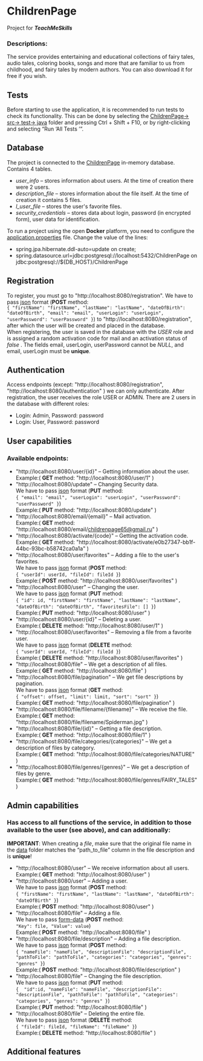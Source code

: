 # ChildrenPage
Project for ***TeachMeSkills***

### Descriptions:
The service provides entertaining and educational collections of fairy tales, audio tales, coloring books, songs and more that are familiar to us from childhood, and fairy tales by modern authors. You can also download it for free if you wish.

## Tests
Before starting to use the application, it is recommended to run tests to check its functionality.
This can be done by selecting the <u>ChildrenPage-> src-> test-> java</u> folder and pressing Ctrl + Shift + F10, or by right-clicking and selecting “Run ‘All Tests ’”.

## Database
The project is connected to the <u>ChildrenPage</u> in-memory database. Contains 4 tables.  
+ *user_info* – stores information about users. At the time of creation there were 2 users.  
+ *description_file* – stores information about the file itself. At the time of creation it contains 5 files.  
+ *l_user_file* – stores the user's favorite files.  
+ *security_credentials* – stores data about login, password (in encrypted form), user data for identification.  


To run a project using the open **Docker** platform, you need to configure the <u>application.properties</u> file. Change the value of the lines:  
+ spring.jpa.hibernate.ddl-auto=update on create;  
+ spring.datasource.url=jdbc:postgresql://localhost:5432/ChildrenPage on jdbc:postgresql://${DB_HOST}/ChildrenPage

## Registration
To register, you must go to "http://localhost:8080/registration".
We have to pass <u>json</u> format (**POST** method:  
`{
"firstName": "firstName",
"lastName": "lastName",
"dateOfBirth": "dateOfBirth",
"email": "email",
"userLogin": "userLogin",
"userPassword": "userPassword"
}`)
to "http://localhost:8080/registration", after which the user will be created and placed in the database.  
When registering, the user is saved in the database with the *USER* role and is assigned a random activation code for mail and an activation status of *false* . The fields email, userLogin, userPassword cannot be *NULL*, and email, userLogin must be **unique**.  

## Authentication
Access endpoints (except:
"http://localhost:8080/registration",
"http://localhost:8080/authentication"
) we can only authenticate.
After registration, the user receives the role USER or ADMIN.
There are 2 users in the database with different roles:  
+ Login: Admin, Password: password  
+ Login: User, Password: password

## User capabilities
### Available endpoints:
+ "http://localhost:8080/user/{id}" – Getting information about the user.  
  Example:( **GET** method: "http://localhost:8080/user/1" )  
+ "http://localhost:8080/update" – Changing Security data.  
  We have to pass <u>json</u> format (**PUT** method:  
  `{
  "email": "email",
  "userLogin": "userLogin",
  "userPassword": "userPassword"
  }`)  
  Example:( **PUT** method: "http://localhost:8080/update" )  
+ "http://localhost:8080/email/{email}" – Mail activation.  
  Example:( **GET** method: "http://localhost:8080/email/childrenpage65@gmail.ru" )  
+ "http://localhost:8080/activate/{code}" – Getting the activation code.  
  Example:( **GET** method: "http://localhost:8080/activate/e0b27347-bb1f-44bc-93bc-b58742ca0a1a" )  
+ "http://localhost:8080/user/favorites" – Adding a file to the user's favorites.  
  We have to pass <u>json</u> format (**POST** method:  
  `{
  "userId": userId,
  "fileId": fileId
  }`)  
  Example:( **POST** method: "http://localhost:8080/user/favorites" )  
+ "http://localhost:8080/user" – Changing the user.  
  We have to pass <u>json</u> format (**PUT** method:  
  `{
  "id": id,
  "firstName": "firstName",
  "lastName": "lastName",
  "dateOfBirth": "dateOfBirth",
  "favoritesFile": []
  }`)  
  Example:( **PUT** method: "http://localhost:8080/user" )  
+ "http://localhost:8080/user/{id}" – Deleting a user.  
  Example:( **DELETE** method: "http://localhost:8080/user/1" )  
+ "http://localhost:8080/user/favorites" – Removing a file from a favorite user.  
  We have to pass <u>json</u> format (**DELETE** method:  
  `{
  "userId": userId,
  "fileId": fileId
  }`)  
  Example:( **DELETE** method: "http://localhost:8080/user/favorites" )  
+  "http://localhost:8080/file" – We get a description of all files.  
   Example:( **GET** method: "http://localhost:8080/file" )  
+ "http://localhost:8080/file/pagination" – We get file descriptions by pagination.  
  We have to pass <u>json</u> format (**GET** method:  
  `{
  "offset": offset,
  "limit": limit,
  "sort": "sort"
  }`)  
  Example:( **GET** method: "http://localhost:8080/file/pagination" )  
+ "http://localhost:8080/file/filename/{filename}" – We receive the file.  
  Example:( **GET** method: "http://localhost:8080/file/filename/Spiderman.jpg" )  
+ "http://localhost:8080/file/{id}" – Getting a file description.  
  Example:( **GET** method: "http://localhost:8080/file/1" )  
+ "http://localhost:8080/file/categories/{categories}" – We get a description of files by category.  
  Example:( **GET** method: "http://localhost:8080/file/categories/NATURE" )  
+ "http://localhost:8080/file/genres/{genres}" – We get a description of files by genre.  
  Example:( **GET** method: "http://localhost:8080/file/genres/FAIRY_TALES" )  

## Admin capabilities
### Has access to all functions of the service, in addition to those available to the user (see above), and can additionally:  
**IMPORTANT**: When creating a *file*, make sure that the original file name in the <u>data</u> folder matches the “path_to_file” column in the file description and is **unique**!  
+ "http://localhost:8080/user" – We receive information about all users.  
  Example:( **GET** method: "http://localhost:8080/user" )  
+ "http://localhost:8080/user" – Adding a user.  
  We have to pass <u>json</u> format (**POST** method:  
  `{
  "firstName": "firstName",
  "lastName": "lastName",
  "dateOfBirth": "dateOfBirth"
  }`)  
  Example:( **POST** method: "http://localhost:8080/user" )  
+ "http://localhost:8080/file" – Adding a file.  
  We have to pass <u>form-data</u> (**POST** method:  
  `"Key": file,
  "Value": value`)  
  Example:( **POST** method: "http://localhost:8080/file" )  
+ "http://localhost:8080/file/description" – Adding a file description.  
  We have to pass <u>json</u> format (**POST** method:  
  `{
  "nameFile": "nameFile",
  "descriptionFile": "descriptionFile",
  "pathToFile": "pathToFile",
  "categories": "categories",
  "genres": "genres"
  }`)  
  Example:( **POST** method: "http://localhost:8080/file/description" )  
+ "http://localhost:8080/file" – Changing the file description.  
  We have to pass <u>json</u> format (**PUT** method:  
  `{ 
  "id":id,
  "nameFile": "nameFile",
  "descriptionFile": "descriptionFile",
  "pathToFile": "pathToFile",
  "categories": "categories",
  "genres": "genres"
  }`)  
  Example:( **PUT** method: "http://localhost:8080/file" )  
+ "http://localhost:8080/file" – Deleting the entire file.  
  We have to pass <u>json</u> format (**DELETE** method:  
  `{
  "fileId": fileId,
  "fileName": "fileName"
  }`)  
  Example:( **DELETE** method: "http://localhost:8080/file" )  

## Additional features  

